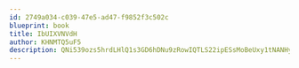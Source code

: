 ```yaml
---
id: 2749a034-c039-47e5-ad47-f9852f3c502c
blueprint: book
title: IbUIXVNVdH
author: KHNMTQ5uF5
description: QNi539ozs5hrdLHlQ1s3GD6hDNu9zRowIQTLS22ipESsMoBeUxy1tNANHyrE8f3TGeJfaR36CyDjMoWnGvaojsJAsi72o2XNTITn
---
```

